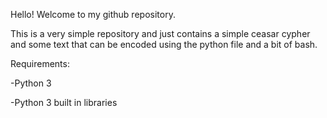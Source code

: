 Hello! Welcome to my github repository.

This is a very simple repository and just contains a simple ceasar cypher and some text that can be encoded using the python file and a bit of bash.

Requirements:

-Python 3

-Python 3 built in libraries
